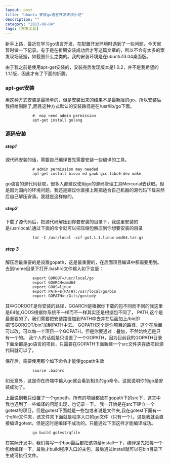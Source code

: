 ```yaml
---
layout: post
title: "Ubuntu 安装go语言开发环境小记"
description: ""
category: "2013-08-04"
tags: [开发工具]
---
```


新手上路，最近在学习go语言开发，在配置开发环境时遇到了一些问题，今天就暂时做一下记录。有于是在折腾安装成功后才写这篇文章的，所以不会有太多的案发现场证据，如截图什么之类的。我的安装环境是在ubuntu13.04桌面版。

由于我之前是使用apt-get安装的，安装完后发现版本是1.0.2，并不是我希望的1.1.1版，因此才有了下面的折腾。

###  apt-get安装
用这种方式安装是最简单的，但是安装出来的结果不是最新版的go，所以安装后我把给删除了,而且这种方式默认的安装路径是在/usr/lib/go下面。

                #  may need admin permission
                apt-get install golang 

### 源码安装
##### step1
源代码安装的话，需要自己编译首先需要安装一些编译的工具。

                # admin permission may needed
                apt-get install bison ed gawk gcc libc6-dev make

go语言的源代码获取，很多人都建议使用go的源码管理工具Mercurial去获取。但是因为国内的环境问题，我还是建议你直接上网把适合自己机器的源代码下载来然后自己解压安装。我就是这样做的。

##### step2
下载了源代码后，把源代码解压到你要安装的目录下，我这里安装的是/usr/local/,通过下面的命令就可以把压缩包解压到你想要安装的目录

                tar -C /usr/local -xzf go1.1.1.linux-amd64.tar.gz

##### step 3
解压后最重要的是设置gopath，这是最重要的，在后面项目编译中都需要用到。去到home目录下打开.bashrc文件输入如下变量：

                export GOROOT=/usr/local/go
                export GOARCH=amd64
                export GOOS=linux
                export PATH=${PATH}:/usr/local/go/bin
                export GOPATH=~/Gits/gostudy
其中GOROOT是你安装的路径，GOARCH是根据你下载的包不同而不同的我这里是64位,GOOS根据你系统不一样而不一样其实还是根据包不同了，
PATH,这个是最重要的了，我们需要把安装路径加到PATH中去并在后面加上/bin即把“$GOROOT/bin”加到PATH中去。
GOPATH这个是你项目的路径，这个在后面可以改，可以每一个项目一个GOPATH，但是你要通过：叠加，不然始终还是只有一个的。
我个人的话就是只设置了一个GOPATH，因为目前我的GOPATH目录下面全都是go语言的项目，只需要在GOPATH下面新建一个src文件夹存放项目源代码就可以了。

保存后，需要使用那个如下命令才能使gopath生效

                source .bashrc

如无意外，这是你在终端中输入go就会看到相关的go命令。这就说明你的go是安装成功了。

上面说到我只设置了一个gopath，所有的项目都放在gopath下的src下，这其中我也遇到了一些编译的问题出现，也记录一下。
我一开始是在src下建立一个gotest的项目，但是gotest下面就是一些包或者说是文件夹,我在gotest下面有一个qfile文件夹，该文件夹下面就是程序入口的go文件（只有一个）。这是我就会直接编译gotest，但是这时是编译不成功的。只能通过下面这样才能编译成功。

                go build gotest/qfile 

在实际开发中，我们每写一个bao最后都把该包给install一下，编译是先把每一个包给编译一下，最后才build程序入口的主包，最后通过install就可以在bin目录下生成可执行文件。